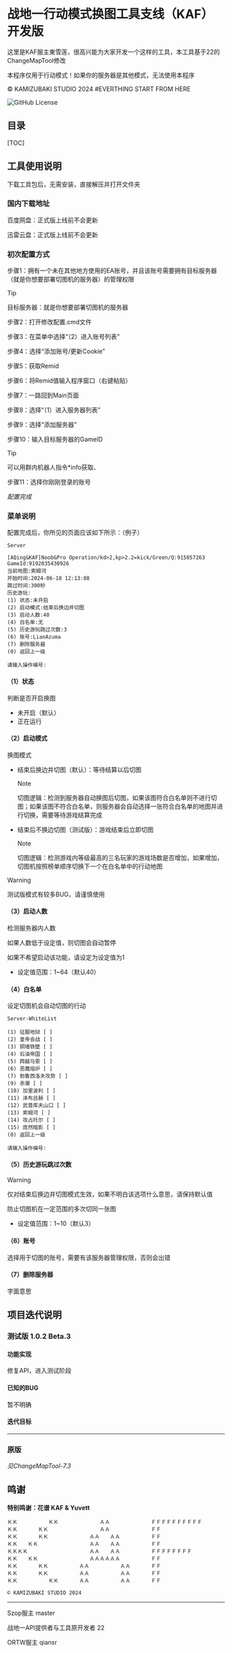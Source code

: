 

# 战地一行动模式换图工具支线（KAF）开发版

这里是KAF服主東雪莲，很高兴能为大家开发一个这样的工具，本工具基于22的ChangeMapTool修改

本程序仅用于行动模式！如果你的服务器是其他模式，无法使用本程序

© KAMIZUBAKI STUDIO 2024 #EVERTHING START FROM HERE 

![GitHub License](https://img.shields.io/github/license/iRyougi/ChangeMapTool-KAF) 

## 目录

[TOC]



## 工具使用说明

下载工具包后，无需安装，直接解压并打开文件夹

### 国内下载地址

百度网盘：正式版上线前不会更新

迅雷云盘：正式版上线前不会更新

### 初次配置方式

步骤1：拥有一个未在其他地方使用的EA账号，并且该账号需要拥有目标服务器（就是你想要部署切图机的服务器）的管理权限

> [!TIP]
>
> 目标服务器：就是你想要部署切图机的服务器

步骤2：打开修改配置.cmd文件

步骤3：在菜单中选择“（2）进入账号列表”

步骤4：选择“添加账号/更新Cookie”

步骤5：获取Remid

步骤6：将Remid值输入程序窗口（右键粘贴）

步骤7：一路回到Main页面

步骤8：选择“（1）进入服务器列表”

步骤9：选择“添加服务器”

步骤10：输入目标服务器的GameID

> [!TIP]
>
> 可以用群内机器人指令*info获取、

步骤11：选择你刚刚登录的账号

*配置完成*

### 菜单说明

配置完成后，你所见的页面应该如下所示：（例子）

```
Server

[AQing&KAF]Noob&Pro Operation/kd>2,kp>2.2=kick/Green/Q:915057263
GameId:9192035430926
当前地图:索姆河
开始时间:2024-06-18 12:13:88
跳过时间:300秒
历史游玩:
(1) 状态:未开启
(2) 启动模式:结束后换边并切图
(3) 启动人数:40
(4) 白名单:无
(5) 历史游玩跳过次数:3
(6) 账号:LianAzuma
(7) 删除服务器
(0) 返回上一级

请输入操作编号:
```

#### （1）状态

判断是否开启换图

- 未开启（默认）
- 正在运行

#### （2）启动模式

换图模式

- 结束后换边并切图（默认）：等待结算以后切图

  > [!NOTE]
  >
  > 切图逻辑：检测到服务器自动换图后切图，如果该图符合白名单则不进行切图；如果该图不符合白名单，则服务器会自动选择一张符合白名单的地图并进行切换，需要等待游戏结算完成

- 结束后不换边切图（测试版）：游戏结束后立即切图

  > [!NOTE]
  >
  > 切图逻辑：检测游戏内等级最高的三名玩家的游戏场数是否增加，如果增加，切图机按照榜单顺序切换下一个在白名单中的行动地图

> [!WARNING]
>
> 测试版模式有较多BUG，请谨慎使用

#### （3）启动人数

检测服务器内人数

如果人数低于设定值，则切图会自动暂停

如果不希望启动该功能，请设定为设定值为1

- 设定值范围：1~64（默认40）

#### （4）白名单

设定切图机会自动切图的行动

```
Server-WhiteList

(1) 征服地狱 [ ]
(2) 皇帝会战 [ ]
(3) 铜墙铁壁 [ ]
(4) 石油帝国 [ ]
(5) 跨越马恩 [ ]
(6) 恶魔熔炉 [ ]
(7) 勃鲁西洛夫攻势 [ ]
(9) 赤潮 [ ]
(10) 加里波利 [ ]
(11) 泽布吕赫 [ ]
(12) 武普库夫山口 [ ]
(13) 索姆河 [ ]
(14) 攻占托尔 [ ]
(15) 庞然暗影 [ ]
(0) 返回上一级

请输入操作编号:
```

#### （5）历史游玩跳过次数

> [!WARNING]
>
> 仅对结束后换边并切图模式生效，如果不明白该选项什么意思，请保持默认值

防止切图机在一定范围的多次切同一张图

- 设定值范围：1~10（默认3）

#### （6）账号

选择用于切图的账号，需要有该服务器管理权限，否则会出错

#### （7）删除服务器

字面意思

## 项目迭代说明

### 测试版 1.0.2 Beta.3

#### 功能实现

修复API，进入测试阶段

#### 已知的BUG

暂不明确

#### 迭代目标

------

### 原版

*见ChangeMapTool-7.3*

## 鸣谢

**特别鸣谢：花谱 KAF & Yuvett**

```
ＫＫ　　　　　　ＫＫ　　　　　　　　ＡＡ　　　　　　　　ＦＦＦＦＦＦＦＦＦＦ
ＫＫ　　　　ＫＫ　　　　　　　　　　ＡＡ　　　　　　　　ＦＦ
ＫＫ　　　　ＫＫ　　　　　　　　ＡＡ　　ＡＡ　　　　　　ＦＦ
ＫＫ　　ＫＫ　　　　　　　　　　ＡＡ　　ＡＡ　　　　　　ＦＦ
ＫＫＫＫ　　　　　　　　　　　　ＡＡ　　ＡＡ　　　　　　ＦＦＦＦＦＦＦＦ
ＫＫ　　ＫＫ　　　　　　　　　　ＡＡＡＡＡＡ　　　　　　ＦＦ
ＫＫ　　　　ＫＫ　　　　　　ＡＡ　　　　　　ＡＡ　　　　ＦＦ
ＫＫ　　　　ＫＫ　　　　　　ＡＡ　　　　　　ＡＡ　　　　ＦＦ
ＫＫ　　　　　　ＫＫ　　　　ＡＡ　　　　　　ＡＡ　　　　ＦＦ

© KAMIZUBAKI STUDIO 2024
```

------


Szop服主 master

战地一API提供者与工具原开发者 22

ORTW服主 qiansr
